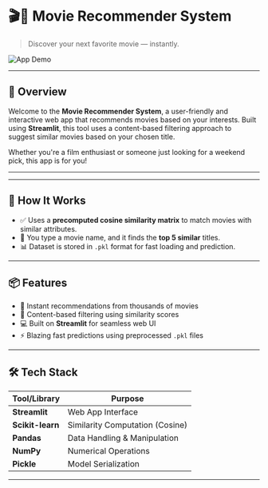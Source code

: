 # 🎬🍿 Movie Recommender System

> Discover your next favorite movie — instantly.

![App Demo](assets/demo.gif)

---

## 🚀 Overview

Welcome to the **Movie Recommender System**, a user-friendly and interactive web app that recommends movies based on your interests. Built using **Streamlit**, this tool uses a content-based filtering approach to suggest similar movies based on your chosen title.

Whether you're a film enthusiast or someone just looking for a weekend pick, this app is for you!

---


---

## 🧠 How It Works

- ✅ Uses a **precomputed cosine similarity matrix** to match movies with similar attributes.
- 🧾 You type a movie name, and it finds the **top 5 similar** titles.
- 📊 Dataset is stored in `.pkl` format for fast loading and prediction.

---

## 📦 Features

- 🎥 Instant recommendations from thousands of movies
- 🧠 Content-based filtering using similarity scores
- 💻 Built on **Streamlit** for seamless web UI
- ⚡ Blazing fast predictions using preprocessed `.pkl` files

---

## 🛠️ Tech Stack

| Tool/Library     | Purpose                          |
|------------------|----------------------------------|
| **Streamlit**    | Web App Interface                |
| **Scikit-learn** | Similarity Computation (Cosine)  |
| **Pandas**       | Data Handling & Manipulation     |
| **NumPy**        | Numerical Operations             |
| **Pickle**       | Model Serialization              |

---



